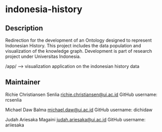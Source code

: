 # indonesia-history
## Description
Redirection for the development of an Ontology designed to represent Indonesian History. This project includes the data population and visualization of the knowledge graph. Development is part of research project under Universitas Indonesia.

/app/ --> visualization application on the indonesian history data

## Maintainer
Richie Christiansen Senlia
richie.christiansen@ui.ac.id
GitHub username: rcsenlia

Michael Daw Balma
michael.daw@ui.ac.id
GitHub username: dichidaw

Judah Ariesaka Magaini
judah.ariesaka@ui.ac.id
GitHub username: ariiesaka